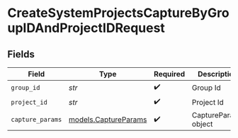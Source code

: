 # CreateSystemProjectsCaptureByGroupIDAndProjectIDRequest


## Fields

| Field                                              | Type                                               | Required                                           | Description                                        |
| -------------------------------------------------- | -------------------------------------------------- | -------------------------------------------------- | -------------------------------------------------- |
| `group_id`                                         | *str*                                              | :heavy_check_mark:                                 | Group Id                                           |
| `project_id`                                       | *str*                                              | :heavy_check_mark:                                 | Project Id                                         |
| `capture_params`                                   | [models.CaptureParams](../models/captureparams.md) | :heavy_check_mark:                                 | CaptureParams object                               |